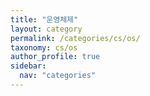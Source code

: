 ```yaml
---
title: "운영체제"
layout: category
permalink: /categories/cs/os/
taxonomy: cs/os
author_profile: true
sidebar:
  nav: "categories"
---
```

